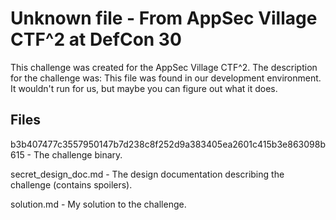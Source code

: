 # Unknown file - From AppSec Village CTF^2 at DefCon 30
This challenge was created for the AppSec Village CTF^2. The description for the challenge was: This file was found in our development environment. It wouldn't run for us, but maybe you can figure out what it does.

## Files
b3b407477c3557950147b7d238c8f252d9a383405ea2601c415b3e863098b615 - The challenge binary.

secret_design_doc.md - The design documentation describing the challenge (contains spoilers).

solution.md - My solution to the challenge.
